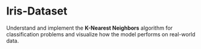 # Iris-Dataset
Understand and implement the **K-Nearest Neighbors** algorithm for classification problems and visualize how the model performs on real-world data.
